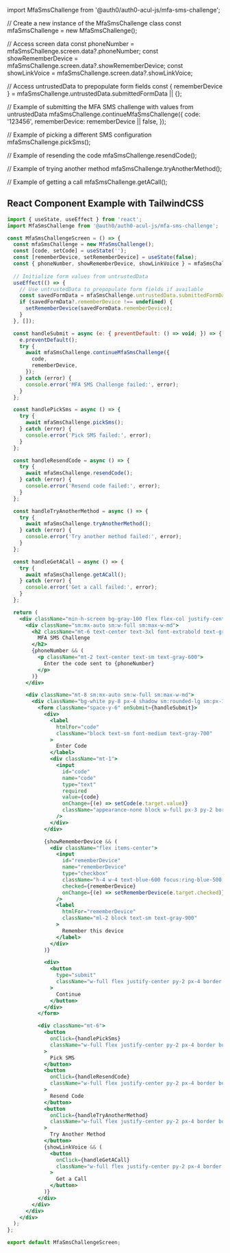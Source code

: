 import MfaSmsChallenge from '@auth0/auth0-acul-js/mfa-sms-challenge';

// Create a new instance of the MfaSmsChallenge class
const mfaSmsChallenge = new MfaSmsChallenge();

// Access screen data
const phoneNumber = mfaSmsChallenge.screen.data?.phoneNumber;
const showRememberDevice = mfaSmsChallenge.screen.data?.showRememberDevice;
const showLinkVoice = mfaSmsChallenge.screen.data?.showLinkVoice;

// Access untrustedData to prepopulate form fields
const { rememberDevice } = mfaSmsChallenge.untrustedData.submittedFormData || {};

// Example of submitting the MFA SMS challenge with values from untrustedData
mfaSmsChallenge.continueMfaSmsChallenge({
  code: '123456',
  rememberDevice: rememberDevice || false,
});

// Example of picking a different SMS configuration
mfaSmsChallenge.pickSms();

// Example of resending the code
mfaSmsChallenge.resendCode();

// Example of trying another method
mfaSmsChallenge.tryAnotherMethod();

// Example of getting a call
mfaSmsChallenge.getACall();

## React Component Example with TailwindCSS

```jsx
import { useState, useEffect } from 'react';
import MfaSmsChallenge from '@auth0/auth0-acul-js/mfa-sms-challenge';

const MfaSmsChallengeScreen = () => {
  const mfaSmsChallenge = new MfaSmsChallenge();
  const [code, setCode] = useState('');
  const [rememberDevice, setRememberDevice] = useState(false);
  const { phoneNumber, showRememberDevice, showLinkVoice } = mfaSmsChallenge.screen.data || {};
  
  // Initialize form values from untrustedData
  useEffect(() => {
    // Use untrustedData to prepopulate form fields if available
    const savedFormData = mfaSmsChallenge.untrustedData.submittedFormData;
    if (savedFormData?.rememberDevice !== undefined) {
      setRememberDevice(savedFormData.rememberDevice);
    }
  }, []);

  const handleSubmit = async (e: { preventDefault: () => void; }) => {
    e.preventDefault();
    try {
      await mfaSmsChallenge.continueMfaSmsChallenge({
        code,
        rememberDevice,
      });
    } catch (error) {
      console.error('MFA SMS Challenge failed:', error);
    }
  };

  const handlePickSms = async () => {
    try {
      await mfaSmsChallenge.pickSms();
    } catch (error) {
      console.error('Pick SMS failed:', error);
    }
  };

  const handleResendCode = async () => {
    try {
      await mfaSmsChallenge.resendCode();
    } catch (error) {
      console.error('Resend code failed:', error);
    }
  };

  const handleTryAnotherMethod = async () => {
    try {
      await mfaSmsChallenge.tryAnotherMethod();
    } catch (error) {
      console.error('Try another method failed:', error);
    }
  };

  const handleGetACall = async () => {
    try {
      await mfaSmsChallenge.getACall();
    } catch (error) {
      console.error('Get a call failed:', error);
    }
  };

  return (
    <div className="min-h-screen bg-gray-100 flex flex-col justify-center py-12 sm:px-6 lg:px-8">
      <div className="sm:mx-auto sm:w-full sm:max-w-md">
        <h2 className="mt-6 text-center text-3xl font-extrabold text-gray-900">
          MFA SMS Challenge
        </h2>
        {phoneNumber && (
          <p className="mt-2 text-center text-sm text-gray-600">
            Enter the code sent to {phoneNumber}
          </p>
        )}
      </div>

      <div className="mt-8 sm:mx-auto sm:w-full sm:max-w-md">
        <div className="bg-white py-8 px-4 shadow sm:rounded-lg sm:px-10">
          <form className="space-y-6" onSubmit={handleSubmit}>
            <div>
              <label
                htmlFor="code"
                className="block text-sm font-medium text-gray-700"
              >
                Enter Code
              </label>
              <div className="mt-1">
                <input
                  id="code"
                  name="code"
                  type="text"
                  required
                  value={code}
                  onChange={(e) => setCode(e.target.value)}
                  className="appearance-none block w-full px-3 py-2 border border-gray-300 rounded-md shadow-sm placeholder-gray-400 focus:outline-none focus:ring-blue-500 focus:border-blue-500"
                />
              </div>
            </div>

            {showRememberDevice && (
              <div className="flex items-center">
                <input
                  id="rememberDevice"
                  name="rememberDevice"
                  type="checkbox"
                  className="h-4 w-4 text-blue-600 focus:ring-blue-500 border-gray-300 rounded"
                  checked={rememberDevice}
                  onChange={(e) => setRememberDevice(e.target.checked)}
                />
                <label
                  htmlFor="rememberDevice"
                  className="ml-2 block text-sm text-gray-900"
                >
                  Remember this device
                </label>
              </div>
            )}

            <div>
              <button
                type="submit"
                className="w-full flex justify-center py-2 px-4 border border-transparent rounded-md shadow-sm text-sm font-medium text-white bg-blue-600 hover:bg-blue-700 focus:outline-none focus:ring-2 focus:ring-offset-2 focus:ring-blue-500"
              >
                Continue
              </button>
            </div>
          </form>

          <div className="mt-6">
            <button
              onClick={handlePickSms}
              className="w-full flex justify-center py-2 px-4 border border-gray-300 rounded-md shadow-sm text-sm font-medium text-gray-700 bg-white hover:bg-gray-50"
            >
              Pick SMS
            </button>
            <button
              onClick={handleResendCode}
              className="w-full flex justify-center py-2 px-4 border border-gray-300 rounded-md shadow-sm text-sm font-medium text-gray-700 bg-white hover:bg-gray-50 mt-2"
            >
              Resend Code
            </button>
            <button
              onClick={handleTryAnotherMethod}
              className="w-full flex justify-center py-2 px-4 border border-gray-300 rounded-md shadow-sm text-sm font-medium text-gray-700 bg-white hover:bg-gray-50 mt-2"
            >
              Try Another Method
            </button>
            {showLinkVoice && (
              <button
                onClick={handleGetACall}
                className="w-full flex justify-center py-2 px-4 border border-gray-300 rounded-md shadow-sm text-sm font-medium text-gray-700 bg-white hover:bg-gray-50 mt-2"
              >
                Get a Call
              </button>
            )}
          </div>
        </div>
      </div>
    </div>
  );
};

export default MfaSmsChallengeScreen;

```
